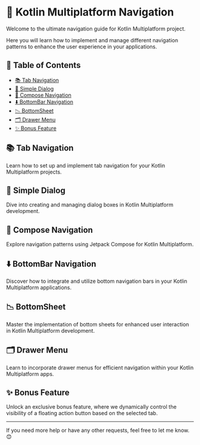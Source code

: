 # 📱 Kotlin Multiplatform Navigation

Welcome to the ultimate navigation guide for Kotlin Multiplatform project. 

Here you will learn how to implement and manage different navigation patterns to enhance the user experience in your applications.

## 📑 Table of Contents
- [📚 Tab Navigation](#-tab-navigation)
- [💬 Simple Dialog](#-simple-dialog)
- [🧭 Compose Navigation](#-compose-navigation)
- [⬇️ BottomBar Navigation](#-bottombar-navigation)
- [📉 BottomSheet](#-bottomsheet)
- [🗂 Drawer Menu](#-drawer-menu)
- [✨ Bonus Feature](#-bonus-feature)

## 📚 Tab Navigation
Learn how to set up and implement tab navigation for your Kotlin Multiplatform projects.

## 💬 Simple Dialog
Dive into creating and managing dialog boxes in Kotlin Multiplatform development.

## 🧭 Compose Navigation
Explore navigation patterns using Jetpack Compose for Kotlin Multiplatform.

## ⬇️ BottomBar Navigation
Discover how to integrate and utilize bottom navigation bars in your Kotlin Multiplatform applications.

## 📉 BottomSheet
Master the implementation of bottom sheets for enhanced user interaction in Kotlin Multiplatform development.

## 🗂 Drawer Menu
Learn to incorporate drawer menus for efficient navigation within your Kotlin Multiplatform apps.

## ✨ Bonus Feature
Unlock an exclusive bonus feature, where we dynamically control the visibility of a floating action button based on the selected tab.

---

If you need more help or have any other requests, feel free to let me know. 😊
